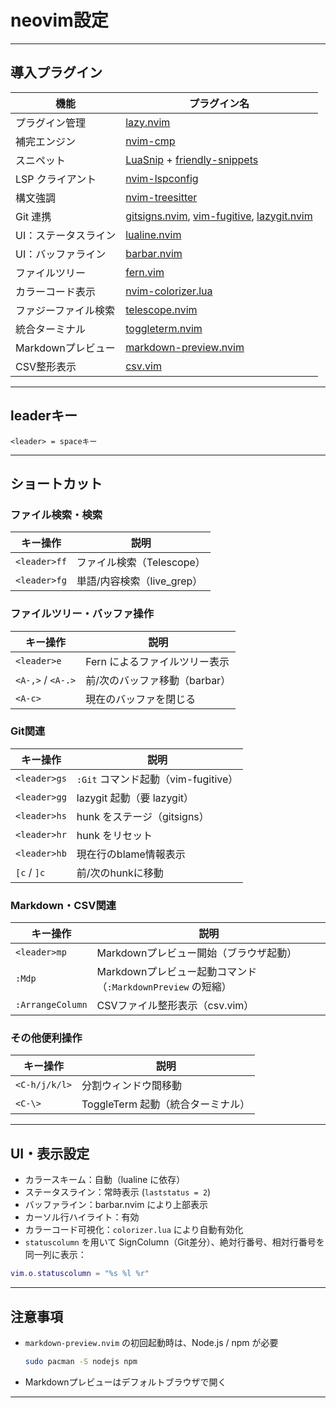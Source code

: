 # neovim設定

---

## 導入プラグイン

| 機能 | プラグイン名 |
|------|--------------|
| プラグイン管理 | [lazy.nvim](https://github.com/folke/lazy.nvim) |
| 補完エンジン | [nvim-cmp](https://github.com/hrsh7th/nvim-cmp) |
| スニペット | [LuaSnip](https://github.com/L3MON4D3/LuaSnip) + [friendly-snippets](https://github.com/rafamadriz/friendly-snippets) |
| LSP クライアント | [nvim-lspconfig](https://github.com/neovim/nvim-lspconfig) |
| 構文強調 | [nvim-treesitter](https://github.com/nvim-treesitter/nvim-treesitter) |
| Git 連携| [gitsigns.nvim](https://github.com/lewis6991/gitsigns.nvim), [vim-fugitive](https://github.com/tpope/vim-fugitive), [lazygit.nvim](https://github.com/kdheepak/lazygit.nvim) |
| UI：ステータスライン | [lualine.nvim](https://github.com/nvim-lualine/lualine.nvim) |
| UI：バッファライン | [barbar.nvim](https://github.com/romgrk/barbar.nvim) |
| ファイルツリー | [fern.vim](https://github.com/lambdalisue/fern.vim) |
| カラーコード表示 | [nvim-colorizer.lua](https://github.com/norcalli/nvim-colorizer.lua) |
| ファジーファイル検索 | [telescope.nvim](https://github.com/nvim-telescope/telescope.nvim) |
| 統合ターミナル | [toggleterm.nvim](https://github.com/akinsho/toggleterm.nvim) |
| Markdownプレビュー | [markdown-preview.nvim](https://github.com/iamcco/markdown-preview.nvim) |
| CSV整形表示 | [csv.vim](https://github.com/chrisbra/csv.vim) |

---

## leaderキー

`<leader> = spaceキー`

---

## ショートカット

### ファイル検索・検索

| キー操作 | 説明 |
|----------|------|
| `<leader>ff` | ファイル検索（Telescope） |
| `<leader>fg` | 単語/内容検索（live_grep） |

### ファイルツリー・バッファ操作

| キー操作 | 説明 |
|----------|------|
| `<leader>e` | Fern によるファイルツリー表示 |
| `<A-,>` / `<A-.>` | 前/次のバッファ移動（barbar） |
| `<A-c>` | 現在のバッファを閉じる |

### Git関連

| キー操作 | 説明 |
|----------|------|
| `<leader>gs` | `:Git` コマンド起動（vim-fugitive） |
| `<leader>gg` | lazygit 起動（要 lazygit） |
| `<leader>hs` | hunk をステージ（gitsigns） |
| `<leader>hr` | hunk をリセット |
| `<leader>hb` | 現在行のblame情報表示 |
| `[c` / `]c` | 前/次のhunkに移動 |

### Markdown・CSV関連

| キー操作 | 説明 |
|----------|------|
| `<leader>mp` | Markdownプレビュー開始（ブラウザ起動） |
| `:Mdp` | Markdownプレビュー起動コマンド（`:MarkdownPreview` の短縮） |
| `:ArrangeColumn` | CSVファイル整形表示（csv.vim） |

### その他便利操作

| キー操作 | 説明 |
|----------|------|
| `<C-h/j/k/l>` | 分割ウィンドウ間移動 |
| `<C-\>` | ToggleTerm 起動（統合ターミナル） |

---

## UI・表示設定

- カラースキーム：自動（lualine に依存）
- ステータスライン：常時表示 (`laststatus = 2`)
- バッファライン：barbar.nvim により上部表示
- カーソル行ハイライト：有効
- カラーコード可視化：`colorizer.lua` により自動有効化
- `statuscolumn` を用いて SignColumn（Git差分）、絶対行番号、相対行番号を同一列に表示：

```lua
vim.o.statuscolumn = "%s %l %r"
```

---


## 注意事項

- `markdown-preview.nvim` の初回起動時は、Node.js / npm が必要
  ```bash
  sudo pacman -S nodejs npm
  ```

- Markdownプレビューはデフォルトブラウザで開く

---

